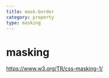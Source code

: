 ```yaml
---
title: mask-border
category: property
type: masking
---
```


# masking

<https://www.w3.org/TR/css-masking-1/>
